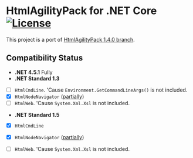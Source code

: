 # HtmlAgilityPack for .NET Core  [![License][License]](LICENSE-2.0.txt)

This project is a port of [HtmlAgilityPack 1.4.0 branch](https://htmlagilitypack.codeplex.com/SourceControl/latest#Branches/1.4.0/).

[License]: https://img.shields.io/badge/license-Apache_2.0-blue.svg?style=flat-square

## Compatibility Status

+ **.NET 4.5.1** Fully
+ **.NET Standard 1.3**
 - [ ] `HtmlCmdLine`. 'Cause `Environment.GetCommandLineArgs()` is not included.
 - [x] `HtmlNodeNavigator` ([partially](src/DevZH.HtmlAgilityPack/HtmlNodeNavigator.cs#L723-729))
 - [ ] `HtmlWeb`. 'Cause `System.Xml.Xsl` is not included.
+ **.NET Standard 1.5**
 - [x] `HtmlCmdLine`
 - [x] `HtmlNodeNavigator` ([partially](src/DevZH.HtmlAgilityPack/HtmlNodeNavigator.cs#L723-729))
 - [ ] `HtmlWeb`. 'Cause `System.Xml.Xsl` is not included.

